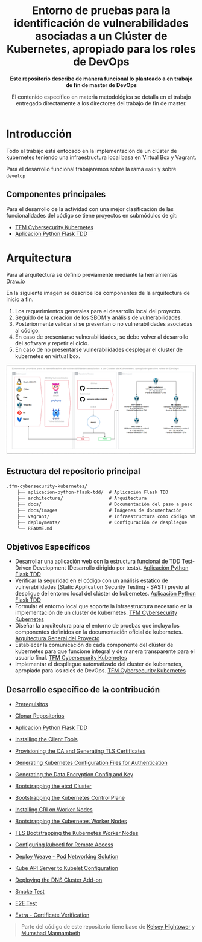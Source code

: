 <div align="center">
  <h1>Entorno de pruebas para la identificación de vulnerabilidades asociadas a un Clúster de Kubernetes, apropiado para los roles de DevOps</h1>
</div>

<div align="center">
  <strong>Este repositorio describe de manera funcional lo planteado a en trabajo de fin de master de DevOps</strong><p>
</div>

<div align="center">
  El contenido específico en materia metodológica se detalla en el trabajo entregado directamente a los directores del trabajo de fin de master.
</div><br>


# Introducción

Todo el trabajo está enfocado en la implementación de un clúster de kubernetes teniendo una infraestructura local basa en Virtual Box y Vagrant.

Para el desarrollo funcional trabajaremos sobre la rama `main` y sobre `develop`


## Componentes principales

Para el desarrollo de la actividad con una mejor clasificación de las funcionalidades del código se tiene proyectos en submódulos de git:

- [TFM Cybersecurity Kubernetes](https://github.com/PetterVargas/tfm-cybersecurity-kubernetes)
- [Aplicación Python Flask TDD](https://github.com/PetterVargas/aplicacion-python-flask-tdd)

# Arquitectura

Para al arquitectura se definio previamente mediante la herramientas [Draw.io](https://app.diagrams.net/)

En la siguiente imagen se describe los componentes de la arquitectura de inicio a fin.

1. Los requerimientos generales para el desarrollo local del proyecto.
2. Seguido de la creación de los SBOM y análisis de vulnerabilidades.
3. Posteriormente validar si se presentan o no vulnerabilidades asociadas al código.
4. En caso de presentarse vulnerabilidades, se debe volver al desarrollo del software y repetir el ciclo.
5. En caso de no presentarse vulnerabilidades desplegar el cluster de kubernetes en virtual box.

![TFM Arquitectura General del Proyecto](./architecture/arquitectura.png)

## Estructura del repositorio principal

    .tfm-cybersecurity-kubernetes/
        ├── aplicacion-python-flask-tdd/  # Aplicación Flask TDD
        ├── architecture/                 # Arquitectura
        ├── docs/                         # Documentación del paso a paso
        ├── docs/images                   # Imágenes de documentación
        ├── vagrant/                      # Infraestructura como código VM
        ├── deployments/                  # Configuración de despliegue
        └── README.md    


## Objetivos Específicos

* Desarrollar una aplicación web con la estructura funcional de TDD Test-Driven Development (Desarrollo dirigido por tests). [Aplicación Python Flask TDD](https://github.com/PetterVargas/aplicacion-python-flask-tdd)
* Verificar la seguridad en el código con un análisis estático de vulnerabilidades (Static Application Security Testing - SAST) previo al despligue del entorno local del clúster de kubernetes. [Aplicación Python Flask TDD](https://github.com/PetterVargas/aplicacion-python-flask-tdd)
* Formular el entorno local que soporte la infraestructura necesario en la implementación de un clúster de kubernetes. [TFM Cybersecurity Kubernetes](https://github.com/PetterVargas/tfm-cybersecurity-kubernetes)
* Diseñar la arquitectura para el entorno de pruebas que incluya los componentes definidos en la documentación oficial de kubernetes. [Arquitectura General del Proyecto](./arquitectura/arquitectura.drawio)
* Establecer la comunicación de cada componente del clúster de kubernetes para que funcione integral y de manera transparente para el usuario final. [TFM Cybersecurity Kubernetes](https://github.com/PetterVargas/tfm-cybersecurity-kubernetes)
* Implementar el despliegue automatizado del cluster de kubernetes, apropiado para los roles de DevOps. [TFM Cybersecurity Kubernetes](https://github.com/PetterVargas/tfm-cybersecurity-kubernetes)


## Desarrollo específico de la contribución

* [Prerequisitos](/docs/01-prerequisitos.md)
* [Clonar Repositorios](docs/02-clone-repository.md)
* [Aplicación Python Flask TDD](docs/03-aplication-python-flask-tdd.md)


* [Installing the Client Tools](docs/03-client-tools.md)
* [Provisioning the CA and Generating TLS Certificates](docs/04-certificate-authority.md)
* [Generating Kubernetes Configuration Files for Authentication](docs/05-kubernetes-configuration-files.md)
* [Generating the Data Encryption Config and Key](docs/06-data-encryption-keys.md)
* [Bootstrapping the etcd Cluster](docs/07-bootstrapping-etcd.md)
* [Bootstrapping the Kubernetes Control Plane](docs/08-bootstrapping-kubernetes-controllers.md)
* [Installing CRI on Worker Nodes](docs/09-install-cri-workers.md)
* [Bootstrapping the Kubernetes Worker Nodes](docs/10-bootstrapping-kubernetes-workers.md)
* [TLS Bootstrapping the Kubernetes Worker Nodes](docs/11-tls-bootstrapping-kubernetes-workers.md)
* [Configuring kubectl for Remote Access](docs/12-configuring-kubectl.md)
* [Deploy Weave - Pod Networking Solution](docs/13-configure-pod-networking.md)
* [Kube API Server to Kubelet Configuration](docs/14-kube-apiserver-to-kubelet.md)
* [Deploying the DNS Cluster Add-on](docs/15-dns-addon.md)
* [Smoke Test](docs/16-smoke-test.md)
* [E2E Test](docs/17-e2e-tests.md)
* [Extra - Certificate Verification](docs/verify-certificates.md)

> Parte del código de este repositorio tiene base de [Kelsey Hightower](https://github.com/kelseyhightower/kubernetes-the-hard-way) y [
Mumshad Mannambeth](https://github.com/mmumshad/kubernetes-the-hard-way)